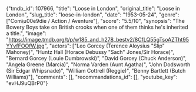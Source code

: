 {"tmdb_id": 107966, "title": "Loose in London", "original_title": "Loose in London", "slug_title": "loose-in-london", "date": "1953-05-24", "genre": ["Com\u00e9die / Action / Aventure"], "score": "5.5/10", "synopsis": "The Bowery Boys take on British crooks when one of them thinks he's inherited a title.", "image": "https://image.tmdb.org/t/p/w185_and_h278_bestv2/8CfLQ55gTsoAZTht95YYvfFOOfW.jpg", "actors": ["Leo Gorcey (Terence Aloysius \"Slip\" Mahoney)", "Huntz Hall (Horace Debussy \"Sach\" Jones/Sir Horace)", "Bernard Gorcey (Louie Dumbrowski)", "David Gorcey (Chuck Anderson)", "Angela Greene (Marcia)", "Norma Varden (Aunt Agatha)", "John Dodsworth (Sir Edgar Whipsnade)", "William Cottrell (Reggie)", "Benny Bartlett (Butch Williams)"], "comments": [], "recommandations_id": [], "youtube_key": "evHJ9uQBrP0"}